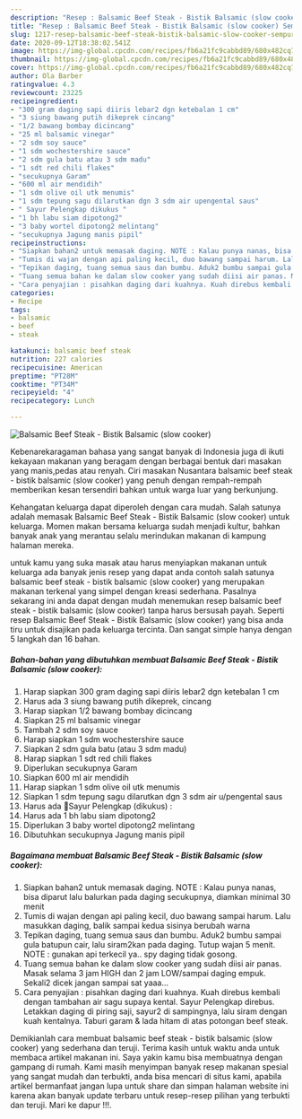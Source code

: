 ```yaml
---
description: "Resep : Balsamic Beef Steak - Bistik Balsamic (slow cooker) Sempurna"
title: "Resep : Balsamic Beef Steak - Bistik Balsamic (slow cooker) Sempurna"
slug: 1217-resep-balsamic-beef-steak-bistik-balsamic-slow-cooker-sempurna
date: 2020-09-12T18:38:02.541Z
image: https://img-global.cpcdn.com/recipes/fb6a21fc9cabbd89/680x482cq70/balsamic-beef-steak-bistik-balsamic-slow-cooker-foto-resep-utama.jpg
thumbnail: https://img-global.cpcdn.com/recipes/fb6a21fc9cabbd89/680x482cq70/balsamic-beef-steak-bistik-balsamic-slow-cooker-foto-resep-utama.jpg
cover: https://img-global.cpcdn.com/recipes/fb6a21fc9cabbd89/680x482cq70/balsamic-beef-steak-bistik-balsamic-slow-cooker-foto-resep-utama.jpg
author: Ola Barber
ratingvalue: 4.3
reviewcount: 23225
recipeingredient:
- "300 gram daging sapi diiris lebar2 dgn ketebalan 1 cm"
- "3 siung bawang putih dikeprek cincang"
- "1/2 bawang bombay dicincang"
- "25 ml balsamic vinegar"
- "2 sdm soy sauce"
- "1 sdm wochestershire sauce"
- "2 sdm gula batu atau 3 sdm madu"
- "1 sdt red chili flakes"
- "secukupnya Garam"
- "600 ml air mendidih"
- "1 sdm olive oil utk menumis"
- "1 sdm tepung sagu dilarutkan dgn 3 sdm air upengental saus"
- " Sayur Pelengkap dikukus "
- "1 bh labu siam dipotong2"
- "3 baby wortel dipotong2 melintang"
- "secukupnya Jagung manis pipil"
recipeinstructions:
- "Siapkan bahan2 untuk memasak daging. NOTE : Kalau punya nanas, bisa diparut lalu balurkan pada daging secukupnya, diamkan minimal 30 menit"
- "Tumis di wajan dengan api paling kecil, duo bawang sampai harum. Lalu masukkan daging, balik sampai kedua sisinya berubah warna"
- "Tepikan daging, tuang semua saus dan bumbu. Aduk2 bumbu sampai gula batupun cair, lalu siram2kan pada daging. Tutup wajan 5 menit. NOTE : gunakan api terkecil ya.. spy daging tidak gosong."
- "Tuang semua bahan ke dalam slow cooker yang sudah diisi air panas. Masak selama 3 jam HIGH dan 2 jam LOW/sampai daging empuk. Sekali2 dicek jangan sampai sat yaaa..."
- "Cara penyajian : pisahkan daging dari kuahnya. Kuah direbus kembali dengan tambahan air sagu supaya kental. Sayur Pelengkap direbus. Letakkan daging di piring saji, sayur2 di sampingnya, lalu siram dengan kuah kentalnya. Taburi garam &amp; lada hitam di atas potongan beef steak."
categories:
- Recipe
tags:
- balsamic
- beef
- steak

katakunci: balsamic beef steak 
nutrition: 227 calories
recipecuisine: American
preptime: "PT28M"
cooktime: "PT34M"
recipeyield: "4"
recipecategory: Lunch

---
```



![Balsamic Beef Steak - Bistik Balsamic (slow cooker)](https://img-global.cpcdn.com/recipes/fb6a21fc9cabbd89/680x482cq70/balsamic-beef-steak-bistik-balsamic-slow-cooker-foto-resep-utama.jpg)

Kebenarekaragaman bahasa yang sangat banyak di Indonesia juga di ikuti kekayaan makanan yang beragam dengan berbagai bentuk dari masakan yang manis,pedas atau renyah. Ciri masakan Nusantara balsamic beef steak - bistik balsamic (slow cooker) yang penuh dengan rempah-rempah memberikan kesan tersendiri bahkan untuk warga luar yang berkunjung.




Kehangatan keluarga dapat diperoleh dengan cara mudah. Salah satunya adalah memasak Balsamic Beef Steak - Bistik Balsamic (slow cooker) untuk keluarga. Momen makan bersama keluarga sudah menjadi kultur, bahkan banyak anak yang merantau selalu merindukan makanan di kampung halaman mereka.

untuk kamu yang suka masak atau harus menyiapkan makanan untuk keluarga ada banyak jenis resep yang dapat anda contoh salah satunya balsamic beef steak - bistik balsamic (slow cooker) yang merupakan makanan terkenal yang simpel dengan kreasi sederhana. Pasalnya sekarang ini anda dapat dengan mudah menemukan resep balsamic beef steak - bistik balsamic (slow cooker) tanpa harus bersusah payah.
Seperti resep Balsamic Beef Steak - Bistik Balsamic (slow cooker) yang bisa anda tiru untuk disajikan pada keluarga tercinta. Dan sangat simple hanya dengan 5 langkah dan 16 bahan.


<!--inarticleads1-->

##### Bahan-bahan yang dibutuhkan membuat Balsamic Beef Steak - Bistik Balsamic (slow cooker):

1. Harap siapkan 300 gram daging sapi diiris lebar2 dgn ketebalan 1 cm
1. Harus ada 3 siung bawang putih dikeprek, cincang
1. Harap siapkan 1/2 bawang bombay dicincang
1. Siapkan 25 ml balsamic vinegar
1. Tambah 2 sdm soy sauce
1. Harap siapkan 1 sdm wochestershire sauce
1. Siapkan 2 sdm gula batu (atau 3 sdm madu)
1. Harap siapkan 1 sdt red chili flakes
1. Diperlukan secukupnya Garam
1. Siapkan 600 ml air mendidih
1. Harap siapkan 1 sdm olive oil utk menumis
1. Siapkan 1 sdm tepung sagu dilarutkan dgn 3 sdm air u/pengental saus
1. Harus ada  🔶️Sayur Pelengkap (dikukus) :
1. Harus ada 1 bh labu siam dipotong2
1. Diperlukan 3 baby wortel dipotong2 melintang
1. Dibutuhkan secukupnya Jagung manis pipil




<!--inarticleads2-->

##### Bagaimana membuat  Balsamic Beef Steak - Bistik Balsamic (slow cooker):

1. Siapkan bahan2 untuk memasak daging. NOTE : Kalau punya nanas, bisa diparut lalu balurkan pada daging secukupnya, diamkan minimal 30 menit
1. Tumis di wajan dengan api paling kecil, duo bawang sampai harum. Lalu masukkan daging, balik sampai kedua sisinya berubah warna
1. Tepikan daging, tuang semua saus dan bumbu. Aduk2 bumbu sampai gula batupun cair, lalu siram2kan pada daging. Tutup wajan 5 menit. NOTE : gunakan api terkecil ya.. spy daging tidak gosong.
1. Tuang semua bahan ke dalam slow cooker yang sudah diisi air panas. Masak selama 3 jam HIGH dan 2 jam LOW/sampai daging empuk. Sekali2 dicek jangan sampai sat yaaa...
1. Cara penyajian : pisahkan daging dari kuahnya. Kuah direbus kembali dengan tambahan air sagu supaya kental. Sayur Pelengkap direbus. Letakkan daging di piring saji, sayur2 di sampingnya, lalu siram dengan kuah kentalnya. Taburi garam &amp; lada hitam di atas potongan beef steak.




Demikianlah cara membuat balsamic beef steak - bistik balsamic (slow cooker) yang sederhana dan teruji. Terima kasih untuk waktu anda untuk membaca artikel makanan ini. Saya yakin kamu bisa membuatnya dengan gampang di rumah. Kami masih menyimpan banyak resep makanan spesial yang sangat mudah dan terbukti, anda bisa mencari di situs kami, apabila artikel bermanfaat jangan lupa untuk share dan simpan halaman website ini karena akan banyak update terbaru untuk resep-resep pilihan yang terbukti dan teruji. Mari ke dapur !!!. 
